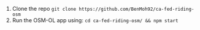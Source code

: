 1. Clone the repo ```git clone https://github.com/BenMoh92/ca-fed-riding-osm```
2. Run the OSM-OL app using: ```cd ca-fed-riding-osm/ && npm start```
